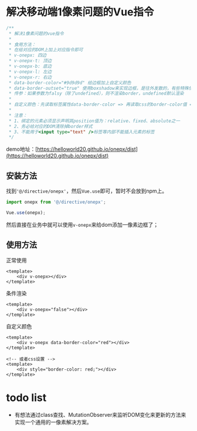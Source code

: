 # 解决移动端1像素问题的Vue指令

```javascript
/**
 * 解决1像素问题的vue指令
 *
 * 食用方法：
 * 在给对应的DOM上加上对应指令即可
 * v-onepx: 四边
 * v-onepx-t: 顶边
 * v-onepx-b: 底边
 * v-onepx-l: 左边
 * v-onepx-r: 右边
 * data-border-color="#9d9d9d" 给边框加上自定义颜色
 * data-border-outset="true" 使用boxshadow来实现边框，是往外发散的，有些特殊情况有用
 * 传参：如果参数为falsy（除了undefined），则不渲染border，undefined默认渲染
 *
 * 自定义颜色：先读取标签属性data-border-color => 再读取css的border-color值 => 最后使用默认颜色
 *
 * 注意：
 * 1、绑定的元素必须显示声明其position值为：relative、fixed、absolute之一
 * 2、务必给对应的DOM清除掉border样式
 * 3、不能用于<input type="text" />标签等内部不能插入元素的标签
 */
```

demo地址：[https://helloworld20.github.io/onepx/dist](https://helloworld20.github.io/onepx/dist)

## 安装方法

找到`'@/directive/onepx'`，然后`Vue.use`即可，暂时不会放到npm上。
```javascript
import onepx from '@/directive/onepx';

Vue.use(onepx);
```

然后直接在业务中就可以使用`v-onepx`来给dom添加一像素边框了；

## 使用方法

正常使用
```vue
<template>
    <div v-onepx></div>
</template>
```

条件渲染
```vue
<template>
    <div v-onepx="false"></div>
</template>
```

自定义颜色
```vue
<template>
    <div v-onepx data-border-color="red"></div>
</template>

<!-- 或者css设置 -->
<template>
    <div style="border-color: red;"></div>
</template>

```

# todo list

* 有想法通过class查找、MutationObserver来监听DOM变化来更新的方法来实现一个通用的一像素解决方案。

